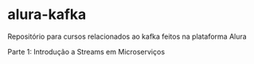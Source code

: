 # alura-kafka
Repositório para cursos relacionados ao kafka feitos na plataforma Alura

Parte 1: Introdução a Streams em Microserviços

